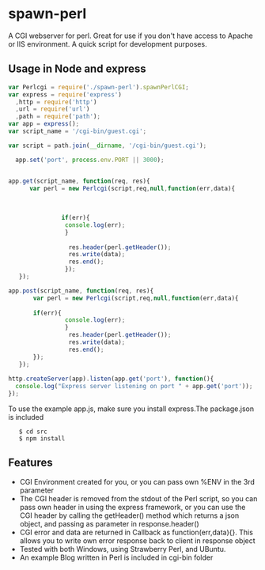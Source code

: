 spawn-perl
==========
A CGI webserver for perl. Great for use if you don't have access to Apache or IIS environment.
 A quick script for development purposes.

## Usage in Node and express

```js
var Perlcgi = require('./spawn-perl').spawnPerlCGI;
var express = require('express')
  ,http = require('http')
  ,url = require('url')
  ,path = require('path');
var app = express();
var script_name = '/cgi-bin/guest.cgi';

var script = path.join(__dirname, '/cgi-bin/guest.cgi');

  app.set('port', process.env.PORT || 3000);


app.get(script_name, function(req, res){
      var perl = new Perlcgi(script,req,null,function(err,data){
       
       
                 
			   if(err){
                console.log(err);
				}
             
                 res.header(perl.getHeader());
                 res.write(data);
                 res.end();
				});                    
   });

app.post(script_name, function(req, res){
       var perl = new Perlcgi(script,req,null,function(err,data){
		 
       if(err){              
                console.log(err);
				}                
                 res.header(perl.getHeader());
                 res.write(data);
                 res.end();
       });
   });
 
http.createServer(app).listen(app.get('port'), function(){
  console.log("Express server listening on port " + app.get('port'));
});
```
To use the example app.js, make sure you install express.The package.json is included
```
   $ cd src
   $ npm install
``` 
## Features
 
  * CGI Environment created for you, or you can pass own %ENV in the 3rd parameter
  * The CGI header is removed from the stdout of the Perl script, so you can pass own header in using the express
    framework, or you can use the CGI header by calling the getHeader() method which returns a json object, and passing as parameter in response.header()
  * CGI error and data are returned in Callback as function(err,data){}. This allows you to write own error response
back to client in response object
  * Tested with both Windows, using Strawberry Perl, and UBuntu.
  * An example Blog written in Perl is included in cgi-bin folder
